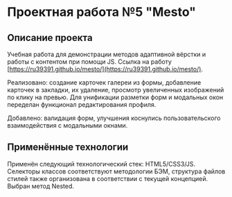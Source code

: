 # Проектная работа №5 "Mesto"

## Описание проекта

Учебная работа для демонстрации методов адаптивной вёрстки и работы с контентом при помощи JS. Ссылка на работу [https://ru39391.github.io/mesto/](https://ru39391.github.io/mesto/).

Реализовано: создание карточек галереи из формы, добавление карточек в закладки, их удаление, просмотр увеличенных изображений по клику на превью. Для унификации разметки форм и модальных окон переделан функционал редактирования профиля.

Добавлено: валидация форм, улучшения коснулись пользовательского взаимодействия с модальными окнами.

## Применённые технологии

Применён следующий технологический стек: HTML5/CSS3/JS. Селекторы классов соответствуют методологии БЭМ, структура файлов стилей также организована в соответствии с текущей концепцией. Выбран метод Nested.
